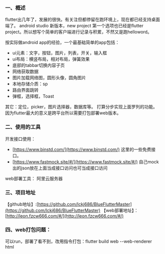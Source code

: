 ### 一、概述
flutter出几年了，发展的很快。有关注但都停留在跑环境上，现在都已经支持桌面端了。 android studio 新版本，new project 第一个选项也已经是flutter project。所以想写个简单的客户端进行记录与积累，不然又是跑helloword。

按实际做android app的经验，一个最基础简单的app包括：

- ui元素：文字，按钮，图片，列表，开关，输入框
- ui布局：横竖布局，相对布局，弹簧效果
- 底部的tabbar切换内容子页
- 网络获取数据
- 图片加载网络图，圆形头像，圆角图片
- 本地存储介质：sp
- 路由界面跳转
- 弹框，选择框，Toast

其它：定位，picker，图片选择器，数据库等。
打算分步实现上面罗列的功能。因为flutter最大的意义是跨平台所以需要打包部署web版本。

### 二、使用的工具
开发接口使用：
- [https://www.binstd.com/](https://www.binstd.com/) 这里的一些免费接口。
- [https://www.fastmock.site/#/](https://www.fastmock.site/#/) 自己mock出的json放在上面当成接口访问也可当成接口访问

web部署工具：
阿里云服务器

### 三、项目地址
【github地址】:[https://github.com/lckj686/BlueFlutterMaster](https://github.com/lckj686/BlueFlutterMaster)
【web部署地址】：[http://leon.fzcw666.com/#/](http://leon.fzcw666.com/#/)

### 四、web打包问题：
可以run，部署了看不到，改用指令打包：flutter build web --web-renderer html